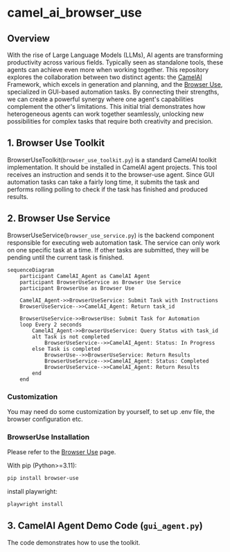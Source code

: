 # camel_ai_browser_use

## Overview
With the rise of Large Language Models (LLMs), AI agents are transforming productivity across various fields. Typically seen as standalone tools, these agents can achieve even more when working together. This repository explores the collaboration between two distinct agents: the [CamelAI](https://github.com/camel-ai/camel/) Framework, which excels in generation and planning, and the [Browser Use](https://github.com/browser-use/browser-use), specialized in GUI-based automation tasks. By connecting their strengths, we can create a powerful synergy where one agent's capabilities complement the other's limitations. This initial trial demonstrates how heterogeneous agents can work together seamlessly, unlocking new possibilities for complex tasks that require both creativity and precision.

## 1. Browser Use Toolkit 
BrowserUseToolkit(`browser_use_toolkit.py`) is a standard CamelAI toolkit implementation. It should be installed in CamelAI agent projects. This tool receives an instruction and sends it to the browser-use agent. Since GUI automation tasks can take a fairly long time, it submits the task and performs rolling polling to check if the task has finished and produced results.

## 2. Browser Use Service
BrowserUseService(`browser_use_service.py`) is the backend component responsible for executing web automation task. The service can only work on one specific task at a time. If other tasks are submitted, they will be pending until the current task is finished. 

```mermaid
sequenceDiagram
    participant CamelAI_Agent as CamelAI Agent
    participant BrowserUseService as Browser Use Service
    participant BrowserUse as Browser Use

    CamelAI_Agent->>BrowserUseService: Submit Task with Instructions
    BrowserUseService-->>CamelAI_Agent: Return task_id

    BrowserUseService->>BrowserUse: Submit Task for Automation
    loop Every 2 seconds
        CamelAI_Agent->>BrowserUseService: Query Status with task_id
        alt Task is not completed
            BrowserUseService-->>CamelAI_Agent: Status: In Progress
        else Task is completed
            BrowserUse-->>BrowserUseService: Return Results
            BrowserUseService-->>CamelAI_Agent: Status: Completed
            BrowserUseService-->>CamelAI_Agent: Return Results
        end
    end
```

### Customization

You may need do some customization by yourself, to set up .env file, the browser configuration etc.

### BrowserUse Installation

Please refer to the [Browser Use](https://github.com/browser-use/browser-use) page.

With pip (Python>=3.11):

```bash
pip install browser-use
```

install playwright:

```bash
playwright install
```

## 3. CamelAI Agent Demo Code (`gui_agent.py`)
The code demonstrates how to use the toolkit. 
